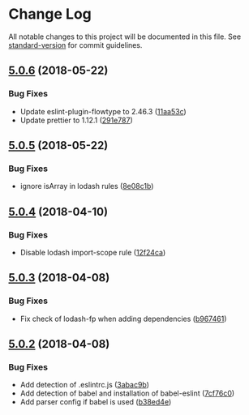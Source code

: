 # Change Log

All notable changes to this project will be documented in this file. See [standard-version](https://github.com/conventional-changelog/standard-version) for commit guidelines.

<a name="5.0.6"></a>
## [5.0.6](https://github.com/cicerono/cicero-eslint-config/compare/v5.0.5...v5.0.6) (2018-05-22)


### Bug Fixes

* Update eslint-plugin-flowtype to 2.46.3 ([11aa53c](https://github.com/cicerono/cicero-eslint-config/commit/11aa53c))
* Update prettier to 1.12.1 ([291e787](https://github.com/cicerono/cicero-eslint-config/commit/291e787))



<a name="5.0.5"></a>
## [5.0.5](https://github.com/cicerono/cicero-eslint-config/compare/v5.0.4...v5.0.5) (2018-05-22)


### Bug Fixes

* ignore isArray in lodash rules ([8e08c1b](https://github.com/cicerono/cicero-eslint-config/commit/8e08c1b))



<a name="5.0.4"></a>
## [5.0.4](https://github.com/cicerono/cicero-eslint-config/compare/v5.0.3...v5.0.4) (2018-04-10)


### Bug Fixes

* Disable lodash import-scope rule ([12f24ca](https://github.com/cicerono/cicero-eslint-config/commit/12f24ca))



<a name="5.0.3"></a>
## [5.0.3](https://github.com/cicerono/cicero-eslint-config/compare/v5.0.2...v5.0.3) (2018-04-08)


### Bug Fixes

* Fix check of lodash-fp when adding dependencies ([b967461](https://github.com/cicerono/cicero-eslint-config/commit/b967461))



<a name="5.0.2"></a>
## [5.0.2](https://github.com/cicerono/cicero-eslint-config/compare/v5.0.1...v5.0.2) (2018-04-08)


### Bug Fixes

* Add detection of .eslintrc.js ([3abac9b](https://github.com/cicerono/cicero-eslint-config/commit/3abac9b))
* Add detection of babel and installation of babel-eslint ([7cf76c0](https://github.com/cicerono/cicero-eslint-config/commit/7cf76c0))
* Add parser config if babel is used ([b38ed4e](https://github.com/cicerono/cicero-eslint-config/commit/b38ed4e))
